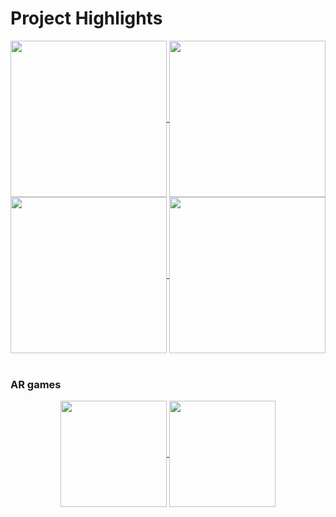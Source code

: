 # Project Highlights

<div align="center">
  <a href="https://recordstore.elvisthemusic.com/" target="_blank">
    <img align="center" width="250" src="https://dx35vtwkllhj9.cloudfront.net/rca-records/elvis-3d-vinyl-player/images/regions/us/elvis_share.png" />
  </a>
  <a href="https://www.behance.net/gallery/105785431/Enola-Holmes-Escape-Room-Site" target="_blank">
    <img align="center" width="250" src="https://dx35vtwkllhj9.cloudfront.net/netflix/enola-holmes/images/share/share_site.png" />
  </a>
  <a href="https://www.habitat-explorer.com" target="_blank">
    <img align="center" width="250" src="https://joys-assets.s3.eu-west-2.amazonaws.com/project-screenshots/habitat-explorer.jpg" />
  </a>
  <a href="https://musicamovie.com" target="_blank">
    <img align="center" width="250" src="https://joys-assets.s3.eu-west-2.amazonaws.com/project-screenshots/musica-beat-pad.jpg" />
  </a>
</div>

<br>

### AR games

<div align="center">
  <a href="#">
    <img align="center" width="170" src="https://joys-assets.s3.eu-west-2.amazonaws.com/project-screenshots/awe-snake.jpg" />
  </a>
  <a href="https://www.powster.com/case-study/choose-your-mode/" target="_blank">
    <img align="center" width="170" src="https://joys-assets.s3.eu-west-2.amazonaws.com/project-screenshots/minecraft-crocs-creator.jpg" />
  </a>
</div>
